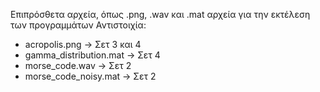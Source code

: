 Επιπρόσθετα αρχεία, όπως .png, .wav και .mat αρχεία για την εκτέλεση των προγραμμάτων
Αντιστοιχία:
 - acropolis.png -> Σετ 3 και 4
 - gamma_distribution.mat -> Σετ 4
 - morse_code.wav -> Σετ 2
 - morse_code_noisy.mat -> Σετ 2
